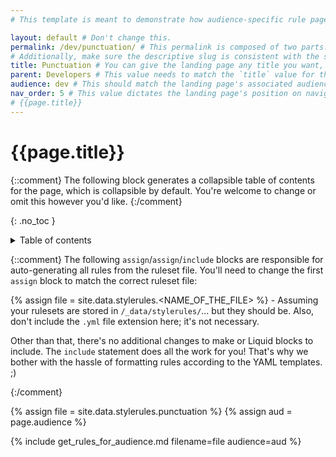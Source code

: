 ```yaml
---
# This template is meant to demonstrate how audience-specific rule pages should be formatted. The example rule page outlined here will auto-generate all rules from the `punctuation.yml` file that have been tagged for the `dev` audience.

layout: default # Don't change this.
permalink: /dev/punctuation/ # This permalink is composed of two parts. The first part should match the landing page's associated audience value (`/dev/`, `/tw/`, or `/mktg/`), and the second part should be a short slug that describes the content of the page's ruleset (in this example, `punctuation/`). Make sure to include a slash before the audience value and after the page slug.
# Additionally, make sure the descriptive slug is consistent with the slug used for any other audiences that draw upon the same ruleset; for example, the equivalent page for technical writers should have a permalink of `/tw/punctuation/`. If you don't maintain this consistency, things will break!
title: Punctuation # You can give the landing page any title you want, but the simplest option is to write out the name of the ruleset.
parent: Developers # This value needs to match the `title` value for the audience's landing page; it's how the theme generates parent/children files in the navigation sidebar.
audience: dev # This should match the landing page's associated audience value: `dev`, `tw`, or `mktg`.
nav_order: 5 # This value dictates the landing page's position on navigation sidebar. You can change this value to suit the page hierarchy of your choosing.
# {{page.title}} 
---
```

# {{page.title}} 

{::comment}
The following block generates a collapsible table of contents for the page, which is collapsible by default. You're welcome to change or omit this however you'd like.
{:/comment}

{: .no_toc }
<details markdown="block">
  <summary>
    Table of contents
  </summary>
  {: .text-delta }
- TOC
{:toc}
</details>

{::comment}
The following `assign`/`assign`/`include` blocks are responsible for auto-generating all rules from the ruleset file. You'll need to change the first `assign` block to match the correct ruleset file:

{% assign file = site.data.stylerules.<NAME_OF_THE_FILE> %} - Assuming your rulesets are stored in `/_data/stylerules/`... but they should be. Also, don't include the `.yml` file extension here; it's not necessary.

Other than that, there's no additional changes to make or Liquid blocks to include. The `include` statement does all the work for you! That's why we bother with the hassle of formatting rules according to the YAML templates. ;)

{:/comment}

{% assign file = site.data.stylerules.punctuation %}
{% assign aud = page.audience %}

{% include get_rules_for_audience.md filename=file audience=aud %}
